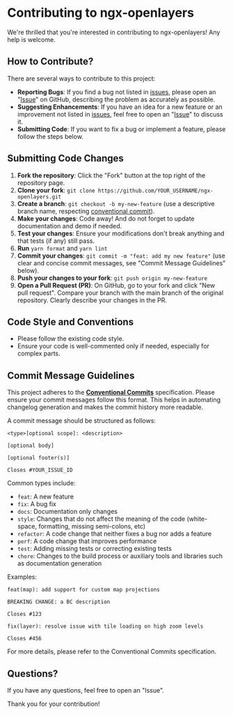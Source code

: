 # Contributing to ngx-openlayers

We're thrilled that you're interested in contributing to ngx-openlayers! Any help is welcome.

## How to Contribute?

There are several ways to contribute to this project:

*   **Reporting Bugs**: If you find a bug not listed in [issues](https://github.com/quentinlampin/ngx-openlayers/issues), please open an "[Issue](https://github.com/quentinlampin/ngx-openlayers/issues/new)" on GitHub, describing the problem as accurately as possible.
*   **Suggesting Enhancements**: If you have an idea for a new feature or an improvement not listed in [issues](https://github.com/quentinlampin/ngx-openlayers/issues), feel free to open an "[Issue](https://github.com/quentinlampin/ngx-openlayers/issues/new)" to discuss it.
*   **Submitting Code**: If you want to fix a bug or implement a feature, please follow the steps below.

## Submitting Code Changes

1.  **Fork the repository**: Click the "Fork" button at the top right of the repository page.
2.  **Clone your fork**: `git clone https://github.com/YOUR_USERNAME/ngx-openlayers.git`
3.  **Create a branch**: `git checkout -b my-new-feature` (use a descriptive branch name, respecting [conventional commit](https://www.conventionalcommits.org/en/v1.0.0/#summary)).
4.  **Make your changes**: Code away! And do not forget to update documentation and demo if needed.
5.  **Test your changes**: Ensure your modifications don't break anything and that tests (if any) still pass.
6.  **Run** `yarn format` and `yarn lint`
7.  **Commit your changes**: `git commit -m "feat: add my new feature"` (use clear and concise commit messages, see "Commit Message Guidelines" below).
7.  **Push your changes to your fork**: `git push origin my-new-feature`
8.  **Open a Pull Request (PR)**: On GitHub, go to your fork and click "New pull request". Compare your branch with the main branch of the original repository. Clearly describe your changes in the PR.

## Code Style and Conventions

*   Please follow the existing code style.
*   Ensure your code is well-commented only if needed, especially for complex parts.

## Commit Message Guidelines

This project adheres to the **[Conventional Commits](https://www.conventionalcommits.org/en/v1.0.0/#summary)** specification. Please ensure your commit messages follow this format. This helps in automating changelog generation and makes the commit history more readable.

A commit message should be structured as follows:

```
<type>[optional scope]: <description>

[optional body]

[optional footer(s)]

Closes #YOUR_ISSUE_ID
```

Common types include:
*   `feat`: A new feature
*   `fix`: A bug fix
*   `docs`: Documentation only changes
*   `style`: Changes that do not affect the meaning of the code (white-space, formatting, missing semi-colons, etc)
*   `refactor`: A code change that neither fixes a bug nor adds a feature
*   `perf`: A code change that improves performance
*   `test`: Adding missing tests or correcting existing tests
*   `chore`: Changes to the build process or auxiliary tools and libraries such as documentation generation

Examples:
```
feat(map): add support for custom map projections

BREAKING CHANGE: a BC description

Closes #123
```
```
fix(layer): resolve issue with tile loading on high zoom levels

Closes #456
```

For more details, please refer to the Conventional Commits specification.

## Questions?

If you have any questions, feel free to open an "Issue".

Thank you for your contribution!
